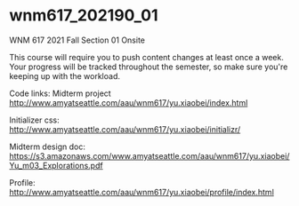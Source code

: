 # wnm617_202190_01
WNM 617 2021 Fall Section 01 Onsite

This course will require you to push content changes at least once a week. Your progress will be tracked throughout the semester, so make sure you're keeping up with the workload.

Code links:
Midterm project http://www.amyatseattle.com/aau/wnm617/yu.xiaobei/index.html

Initializer css: http://www.amyatseattle.com/aau/wnm617/yu.xiaobei/initializr/

Midterm design doc: https://s3.amazonaws.com/www.amyatseattle.com/aau/wnm617/yu.xiaobei/Yu_m03_Explorations.pdf

Profile: http://www.amyatseattle.com/aau/wnm617/yu.xiaobei/profile/index.html

